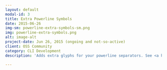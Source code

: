 ```yaml
---
layout: default
modal-id: 3
title: Extra Powerline Symbols
date: 2015-06-26
img-sm: powerline-extra-symbols-sm.png
img: powerline-extra-symbols.png
alt: image-alt
project-date: Jun 26, 2015 (ongoing and not-so-active)
client: OSS Community
category: CLI Development
description: 'Adds extra glyphs for your powerline separators. See <a href="https://github.com/ryanoasis/powerline-extra-symbols">Powerline Extra Symbols GitHub Page</a>.'

---
```

